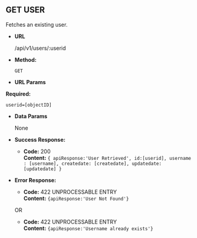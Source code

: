 **GET USER**
----
  Fetches an existing user.

* **URL**

  /api/v1/users/:userid

* **Method:**

  `GET`

*  **URL Params**

  **Required:**

  `userid=[objectID]`


* **Data Params**

  None

* **Success Response:**

  * **Code:** 200 <br />
    **Content:** `{ apiResponse:'User Retrieved', id:[userid], username : [username], createdate: [createdate], updatedate: [updatedate] }`

* **Error Response:**

  * **Code:** 422 UNPROCESSABLE ENTRY <br />
  **Content:** `{apiResponse:'User Not Found'}`

  OR

  * **Code:** 422 UNPROCESSABLE ENTRY <br />
    **Content:** `{apiResponse:'Username already exists'}`
